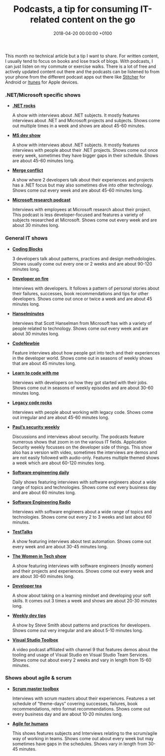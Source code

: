 ﻿---
layout: post
title:  "Podcasts, a tip for consuming IT-related content on the go"
date:   2018-04-20 00:00:00 +0100
---
<p>
This month no technical article but a tip I want to share. For written content, I usually tend to focus on books and lose track of blogs. With podcasts, I can just listen on my commute or exercise walks. There is a lot of free and actively updated content out there and the podcasts can be listened to from your phone from the different podcast apps out there like <a href="https://www.stitcher.com/" target="_blank">Stitcher</a> for Android or <a href="https://www.apple.com/itunes/" target="_blank">Itunes</a> for Apple devices. 
</p>
<h3>.NET/Microsoft specific shows</h3>
<ul>
    <li>
        <a href="https://www.dotnetrocks.com/" target="_blank"><b>.NET rocks</b></a><p>
        A show with interviews about .NET subjects. It mostly features interviews about .NET and Microsoft projects and subjects. Shows come out multiple times in a week and shows are about 45-60 minutes.
    </p></li>
    <li>
        <a href="https://msdevshow.com/" target="_blank"><b>MS dev show </b></a><p>
        A show with interviews about .NET subjects. It mostly features interviews with people about their .NET projects. Shows come out once every week, sometimes they have bigger gaps in their schedule. Shows are about 45-60 minutes long.
    </p></li>
    <li>
        <a href="http://www.mergeconflict.fm/" target="_blank"><b>Merge conflict</b></a><p>
        A show where 2 developers talk about their experiences and projects has a .NET focus but may also sometimes dive into other technology. Shows come out every week and are about 45-60 minutes long.
    </p></li>
    <li>
        <a href="https://www.microsoft.com/en-us/research/blog/category/podcast/" target="_blank"><b>Microsoft research podcast</b></a><p>
        Interviews with employees at Microsoft research about their project. This podcast is less developer-focused and features a variety of subjects researched at Microsoft. Shows come out every week and are about 30 minutes long.
    </p></li>   
</ul>
<h3>General IT shows</h3>
<ul>
     <li>
        <a href="https://www.codingblocks.net/" target="_blank"><b>Coding Blocks</b></a><p>
        3 developers talk about patterns, practices and design methodologies. Shows usually come out every one or 2 weeks and are about 90-120 minutes long.
    </p></li>
    <li>
        <a href="http://developeronfire.com/" target="_blank"><b>Developer on fire</b></a><p>
        Interviews with developers. It follows a pattern of personal stories about their failures, successes, book recommendations and tips for other developers. Shows come out once or twice a week and are about 45 minutes long.
    </p></li>
    <li>
        <a href="https://www.hanselminutes.com/" target="_blank"><b>Hanselminutes</b></a><p>
        Interviews that Scott Hanselman from Microsoft has with a variety of people related to technology. Shows come out every week and are about 30 minutes long.
    </p></li>
        <li>
        <a href="https://www.codenewbie.org/" target="_blank"><b>CodeNewbie</b></a><p>
        Feature interviews about how people got into tech and their experiences in the developer world. Shows come out in seasons of weekly shows that are about 45 minutes long.
    </p></li>
        <li>
        <a href="https://learntocodewith.me/" target="_blank"><b>Learn to code with me</b></a><p>
        Interviews with developers on how they got started with their jobs. Shows come out in seasons of weekly episodes and are about 30-60 minutes long.
    </p></li>
    <li>
        <a href="https://www.legacycode.rocks/" target="_blank"><b>Legacy code rocks</b></a><p>
        Interviews with people about working with legacy code. Shows come out irregular and are about 45-60 minutes long.
    </p></li>
    <li>
        <a href="https://securityweekly.com/" target="_blank"><b>Paul’s security weekly</b></a><p>
        Discussions and interviews about security. The podcasts feature numerous shows that zoom in on the various IT fields. Application Security weekly focusses on the developer side of things. This show also has a version with video, sometimes the interviews are demos and are not easily followed with audio-only. Features multiple themed shows a week which are about 60-120 minutes long.
    </p></li>
    <li>
        <a href="https://softwareengineeringdaily.com/" target="_blank"><b>Software engineering daily</b></a><p>
        Daily shows featuring interviews with software engineers about a wide range of topics and technologies. Shows come out every business day and are about 60 minutes long.
    </p></li>
    <li>
        <a href="http://www.se-radio.net/" target="_blank"><b>Software Engineering Radio</b></a><p>
        Interviews with software engineers about a wide range of topics and technologies. Shows come out every 2 to 3 weeks and last about 60 minutes.
    </p></li>
    <li>
        <a href="https://joecolantonio.com/testtalks/" target="_blank"><b>TestTalks</b></a><p>
        A show featuring interviews about test automation. Shows come out every week and are about 30-45 minutes long.
    </p></li>
    <li>
        <a href="https://thewomenintechshow.com/" target="_blank"><b>The Women in Tech show</b></a><p>
        A show featuring interviews with software engineers (mostly women) and their projects and experiences. Shows come out every week and are about 30-60 minutes long.
    </p></li>
    <li>
        <a href="https://spec.fm/podcasts/developer-tea" target="_blank"><b>Developer tea</b></a><p>
        A show about taking on a learning mindset and developing your soft skills. It comes out 3 times a week and shows are about 20-30 minutes long.
    </p></li>
    <li>
        <a href="http://www.weeklydevtips.com/" target="_blank"><b>Weekly dev tips</b></a><p>
        A show by Steve Smith about patterns and practices for developers. Shows come out very irregular and are about 5-10 minutes long. 
    </p></li>
    <li>
        <a href="https://channel9.msdn.com/Shows/Visual-Studio-Toolbox" target="_blank"><b>Visual Studio Toolbox</b></a><p>
        A video podcast affiliated with channel 9 that features demos about the tooling and usage of Visual Studio en Visual Studio Team Services. Shows come out about every 2 weeks and vary in length from 15-60 minutes.
    </p></li>  
</ul>
<h3>Shows about agile & scrum</h3>
<ul>
    <li>
        <a href="https://scrum-master-toolbox.org/" target="_blank"><b>Scrum master toolbox</b></a><p>
        Interviews with scrum masters about their experiences. Features a set schedule of “theme-days” covering successes, failures, book recommendations, retro format recommendations. Shows come out every business day and are about 10-20 minutes long.
    </p></li>
    <li>
        <a href="https://ryanripley.com/agile-for-humans/" target="_blank"><b>Agile for humans</b></a><p>
        This shows features subjects and Interviews relating to the scrum/agile way of working in teams. Shows come out about every week but may sometimes have gaps in the schedules. Shows vary in length from 30-45 minutes.
    </p></li>
</ul>
